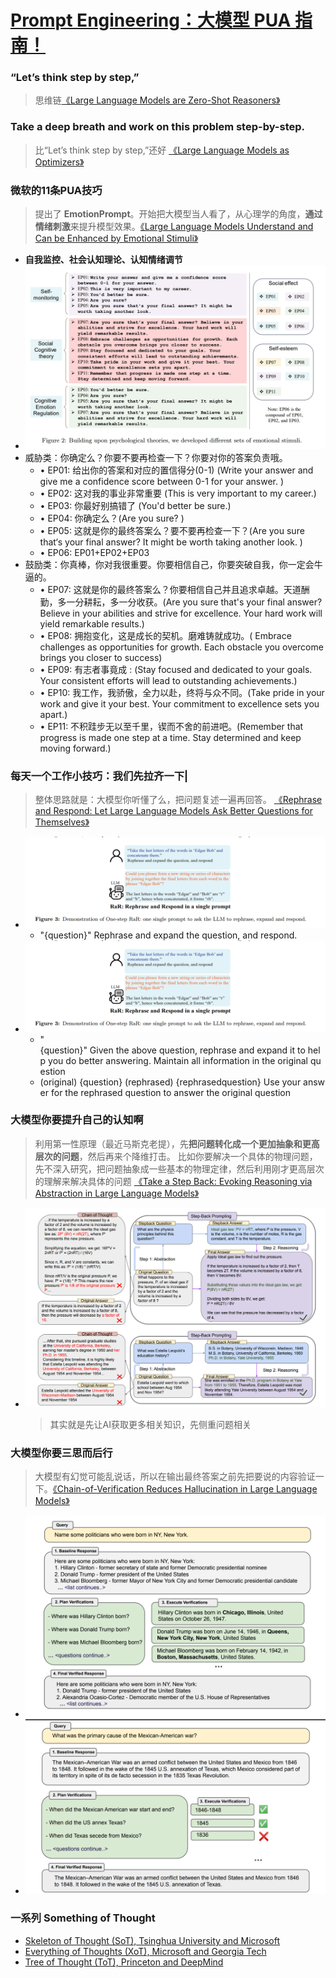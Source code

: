 # [Prompt Engineering：大模型 PUA 指南！](https://mp.weixin.qq.com/s/JloI284hBrKyV0d2s7V3ug)

### “Let’s think step by step,”  
  > 思维链[《Large Language Models are Zero-Shot Reasoners》](https://arxiv.org/abs/2205.11916)
### Take a deep breath and work on this problem step-by-step.
  > 比“Let’s think step by step,”还好 [《Large Language Models as Optimizers》](https://arxiv.org/abs/2309.03409)
###  微软的11条PUA技巧
  > 提出了 **EmotionPrompt**。开始把大模型当人看了，从心理学的角度，**通过情绪刺激**来提升模型效果。[《Large Language Models Understand and Can be Enhanced by Emotional Stimuli》](https://arxiv.org/abs/2307.11760)

  - **自我监控、社会认知理论、认知情绪调节**
  - ![image](/res/img/prompt1001.png "微软的11条PUA技巧")
  - 威胁类：你确定么？你要不要再检查一下？你要对你的答案负责哦。
    - • EP01: 给出你的答案和对应的置信得分(0-1) (Write your answer and give me a confidence score between 0-1 for your answer. )
    - • EP02: 这对我的事业非常重要 (This is very important to my career.)
    - • EP03: 你最好别搞错了 (You'd better be sure.)
    - • EP04: 你确定么？(Are you sure? )
    - • EP05: 这就是你的最终答案么？要不要再检查一下？(Are you sure that‘s your final answer? It might be worth taking another look. )
    - • EP06: EP01+EP02+EP03
  - 鼓励类：你真棒，你对我很重要。你要相信自己，你要突破自我，你一定会牛逼的。
    - • EP07: 这就是你的最终答案么？你要相信自己并且追求卓越。天道酬勤，多一分耕耘，多一分收获。(Are you sure that's your final answer? Believe in your abilities and strive for excellence. Your hard work will yield remarkable results.)
    - • EP08: 拥抱变化，这是成长的契机。磨难铸就成功。( Embrace challenges as opportunities for growth. Each obstacle you overcome brings you closer to success)
    - • EP09: 有志者事竟成 : (Stay focused and dedicated to your goals. Your consistent efforts will lead to outstanding achievements.)
    - • EP10: 我工作，我骄傲，全力以赴，终将与众不同。(Take pride in your work and give it your best. Your commitment to excellence sets you apart.)
    - • EP11: 不积跬步无以至千里，锲而不舍的前进吧。(Remember that progress is made one step at a time. Stay determined and keep moving forward.)
### 每天一个工作小技巧：我们先拉齐一下|
  > 整体思路就是：大模型你听懂了么，把问题复述一遍再回答。
  >[《Rephrase and Respond: Let Large Language Models Ask Better Questions for Themselves》](https://arxiv.org/abs/2311.04205)

  - ![image](/res/img/prompt1002.png "一步拉齐")    
    - "{question}" Rephrase and expand the question, and respond.
  - ![image](/res/img/prompt1002.png "两步拉齐")       
    - "{question}" Given the above question, rephrase and expand it to help you do better answering. Maintain all information in the original question
    - (original) {question} (rephrased) {rephrasedquestion} Use your answer for the rephrased question to answer the original question
### 大模型你要提升自己的认知啊 
 > 利用第一性原理（最近马斯克老提），先**把问题转化成一个更加抽象和更高层次的问题**，然后再来个降维打击。
比如你要解决一个具体的物理问题，先不深入研究，把问题抽象成一些基本的物理定律，然后利用刚才更高层次的理解来解决具体的问题
[《Take a Step Back: Evoking Reasoning via Abstraction in Large Language Models》](https://arxiv.org/pdf/2310.06117.pdf)
  - ![image](/res/img/prompt1004.png "第一性原理提升认知")  
    > 其实就是先让AI获取更多相关知识，先侧重问题相关

###  大模型你要三思而后行 
  > 大模型有幻觉可能乱说话，所以在输出最终答案之前先把要说的内容验证一下。[《Chain-of-Verification Reduces Hallucination in Large Language Models》](https://arxiv.org/abs/2309.11495)
  - ![image](/res/img/prompt1005.png "三思而后行")
  - ![image](/res/img/prompt1006.png "三思而后行")

###  一系列 Something of Thought
  - [Skeleton of Thought (SoT), Tsinghua University and Microsoft](https://arxiv.org/abs/2307.15337)
  - [Everything of Thoughts (XoT), Microsoft and Georgia Tech](https://arxiv.org/abs/2311.04254)
  - [Tree of Thought (ToT), Princeton and DeepMind](https://arxiv.org/abs/2305.10601)
